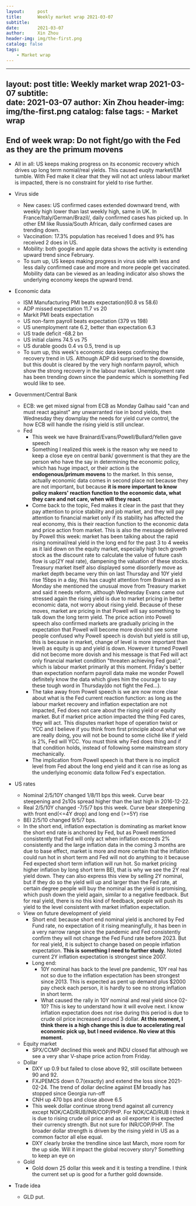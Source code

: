 ```yaml
---
layout:     post
title:      Weekly market wrap 2021-03-07
subtitle:   
date:       2021-03-07
author:     Xin Zhou
header-img: img/the-first.png
catalog: false
tags:
    - Market wrap
---
```


---
layout:     post
title:      Weekly market wrap 2021-03-07
subtitle:   
date:       2021-03-07
author:     Xin Zhou
header-img: img/the-first.png
catalog: false
tags:
    - Market wrap
---
## End of week wrap: Do not fight/go with the Fed as they are the primum movens 
* All in all: US keeps making progress on its economic recovery which drives up long term nomial/real yields. This caused euqity market/EM tumble. With Fed make it clear that they will not act unless labour market is impacted, there is no constraint for yield to rise further.
* Virus side 
    * New cases: US confirmed cases extended downward trend, with weekly high lower than last weekly high, same in UK. In France/Italy/German/Brazil/, daily confirmed cases has picked up.  In other EM like Russia/South African, daily confirmed cases are trending down.
    * Vaccination: 17.3% population has received 1 does and 9% has received 2 does in US. 
    * Mobility: both google and apple data shows the activity is extending upward trend since February.
    * To sum up, US keeps making progress in virus side with less and less daily confirmed case and more and more people get vaccinated. Mobility data can be viewed as an leading indicator also shows the underlying economy keeps the upward trend.
* Economic data
    * ISM Manufacturing PMI beats expectation(60.8 vs 58.6)
    * ADP missed expectation 11.7 vs 20
    * Markit PMI beats expectation 
    * US non-farm payroll beats expectation (379 vs 198)
    * US unemployment rate 6.2, better than expectation 6.3
    * US trade deficit -68.2 bn
    * US initial claims 74.5 vs 75
    * US durable goods 0.4 vs 0.5, trend is up
    * To sum up, this week's economic data keeps confirming the recovery trend in US. Although ADP did surprised to the downside, but this doubt is cleared by the very high nonfarm payroll, which show the strong recovery in the labour market. Unemployment rate has been trending down since the pandemic which is something Fed would like to see.
* Government/Central Bank
    * ECB: we get mixed signal from ECB as Monday Galhau said "can and must react against" any unwarranted rise in bond yields, then Wednesday they downplay the needs for yield curve control, the how ECB will handle the rising yield is still unclear.
    * Fed 
        * This week we have Brainard/Evans/Powell/Bullard/Yellen gave speech
        * Something I realized this week is the reason why we need to keep a close eye on central bank/ government is that they are the person who have the say in determining the economic policy, which has huge impact, or their action is the **endogenous/primum movens** to the market. In this sense, actually economic data comes in second place not because they are not important, but because **it is more important to know policy makers' reaction function to the economic data, what they care and not care, when will they react**. 
        * Come back to the topic, Fed makes it clear in the past that they pay attention to price stability and job market, and they will pay attention to financial market only if its stability has affected the real economy, this is their reaction function to the economic data and price action from market.  This is also the message delivered by Powell this week: market has been talking about the rapid rising nominal/real yield in the long end for the past 3 to 4 weeks as it laid down on the equity market, especially high tech growth stock as the discount rate to calculate the value of future cash flow is up(2Y real rate), dampening the valuation of  these stocks. Treasury market itself also displayed some disorderly move as market depth became very thin on last Thursday and 10Y yield rise 15bps in a day, this has caught attention from Brainard as in Monday  she mentioned the unusual move from Treasury market and said it needs reform, although Wednesday Evans came out stressed again the rising yield is due to market pricing in better economic data, not worry about rising yield.  Because of these moves, market are pricing in that Powell will say something to talk down the long term yield. The price action into Powell speech also confirmed markets are gradually pricing in the expectation that Powell will become more dovish(I see some people confused why Powell speech is dovish but yield is still up, this is because in market, change of level is more important than level) as equity is up and yield is down. However it turned Powell did not become more dovish and his message is that  Fed will act only financial market condition "threaten achieving Fed goal:", which is labour market primarily at this moment.  Friday's better than expectation nonfarm payroll data make me wonder Powell definitely know the data which gives him the courage to say these tough word in Thursday(do not fight the Fed…). 
        * The take away from Powell speech is we are now more clear about what is the Fed current reaction function: as long as the labour market recovery and inflation expectation are not impacted, Fed does not care about the rising yield or equity market. But if market price action impacted the thing Fed cares, they will act.  This disputes market hope of operation twist or YCC and I believe if you think from first principle  about what we are really doing, you will not be bound to some cliché like if yield is 2%, Fed will YCC. You must think why Fed does thing and if that condition holds, instead of following some mainstream story mechanically.
        * The implication from Powell speech is that there is no implicit level from Fed about the long end yield and it can rise as long as the underlying economic data follow Fed's expectation.
	
* US rates
    * Nominal 2/5/10Y changed 1/8/11 bps this week. Curve bear steepening and 2s10s spread higher than the last high in 2016-12-22.
    * Real 2/5/10Y changed -7/5/7 bps this week. Curve bear steepening with front end(<=4Y drop) and long end (>=5Y) rise
    * BEI 2/5/10 changed 9/5/7 bps.
    * In the short end, inflation expectation is dominating as market know the short end rate is anchored by Fed, but as Powell mentioned consistently that Fed will only act when inflation exceeds 2% consistently and the large inflation data in the coming 3 months are due to base effect, market is more and more certain that the inflation could run hot in short term and Fed will not do anything to it because Fed expected short term inflation will run hot. So market pricing higher inflation by long short term BEI, that is why we see the 2Y real yield down. They can also express this view by selling 2Y nominal, but if they do so the yield will up and larger than the Fed rate, at certain degree people will buy the nominal as the yield is promising, which push down the yield again, similar to a negative feedback. But for real yield, there is no this kind of feedback, people will push its yield to the level consistent with market inflation expectation.
    * View on future development of yield
        * Short end: because short end nominal yield is anchored by Fed Fund rate, no expectation of it rising meaningfully, it has been in a very narrow range since the pandemic and Fed consistently confirm they will not change the Fed Fund rate before 2023. But for real yield, it is subject to change based on people inflation expectation. **This is something I need to further study**. Noted current 2Y inflation expectation is strongest since 2007.
        * Long end: 
            * 10Y nominal has back to the level pre pandemic, 10Y real has not so due to the inflation expectation has been strongest since 2013. This is expected as pent up demand plus $2000 pay check each person, it is hardly to see no strong inflation in short term.
            * What caused the rally in 10Y nominal and real yield since 02-10? This is key to understand how it will evolve next. I know inflation expectation does not rise during this period is due to crude oil price increased around 3 dollar. **At this moment, I think there is a high change this is due to accelerating real economic pick up, but I need evidence.   No view at this moment.**
    * Equity market
        * SPX/CCMP declined this week and INDU closed flat although we see a very shar V-shape price action from Friday.
    * Dollar
        * DXY up 0.9 but failed to close above 92, still oscillate between 90 and 92.
        * FXJPEMCS down 0.7(exactly) and extend the loss since 2021-02-24. The trend of dollar decline against EM broadly has stopped since Georgia run-off
        * CNH up 470 bps and close above 6.5
        * This  week dollar continue strong trend against all currency except NOK/CAD/RUB/INR/COP/PHP. For NOK/CAD/RUB I think it is due to rising crude oil price and as oil exporter it is expected their currency strength. But not sure for INR/COP/PHP. The  broader dollar strength is driven by the rising yield in US as a common factor all else equal.
        * DXY clearly broke the trendline since last March, more room for the up side. Will it impact the global recovery story? Something to keep an eye on
    * Gold
        * Gold down 25 dollar this week and it is testing a trendline. I think the current set up is good for a further gold downside.
	
* Trade idea 
    * GLD put.
	
